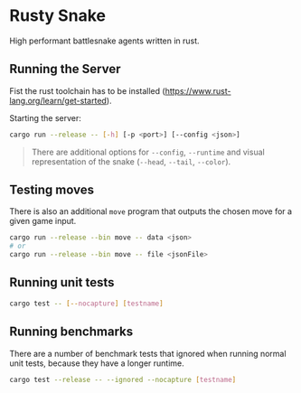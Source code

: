 # Rusty Snake

High performant battlesnake agents written in rust.

## Running the Server

Fist the rust toolchain has to be installed (https://www.rust-lang.org/learn/get-started).

Starting the server:

```bash
cargo run --release -- [-h] [-p <port>] [--config <json>]
```

> There are additional options for `--config`, `--runtime` and visual representation of the snake (`--head`, `--tail`, `--color`).

## Testing moves

There is also an additional `move` program that outputs the chosen move for a given game input.

```bash
cargo run --release --bin move -- data <json>
# or
cargo run --release --bin move -- file <jsonFile>
```

## Running unit tests

```bash
cargo test -- [--nocapture] [testname]
```

## Running benchmarks

There are a number of benchmark tests that ignored when running normal unit tests, because they have a longer runtime.

```bash
cargo test --release -- --ignored --nocapture [testname]
```
